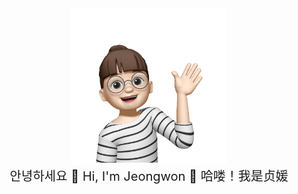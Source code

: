 <div align="center"> 
<img src="https://github.com/MinJeongwon/MinJeongwon/blob/main/profile.png" width="250" height="250">   
<br>  

<div style='font-size:20px;'>
  안녕하세요 👋 Hi, I'm Jeongwon 👋 哈喽！我是贞媛 
</div>   

<br>




</div>


<!--
![Jeongwon's GitHub stats](https://github-readme-stats.vercel.app/api?username=MinJeongwon&show_icons=true)     

**MinJeongwon/MinJeongwon** is a ✨ _special_ ✨ repository because its `README.md` (this file) appears on your GitHub profile.

Here are some ideas to get you started:

- 🔭 I’m currently working on ...
- 🌱 I’m currently learning ...
- 👯 I’m looking to collaborate on ...
- 🤔 I’m looking for help with ...
- 💬 Ask me about ...
- 📫 How to reach me: ...
- 😄 Pronouns: ...
- ⚡ Fun fact: ...
-->
